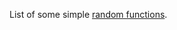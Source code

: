 List of some simple [random functions](https://github.com/jooohyunpark/random/blob/main/src/random.js).
